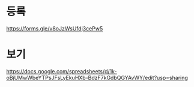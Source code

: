 
# 등록
https://forms.gle/v8oJzWsUfdj3cePw5

# 보기

https://docs.google.com/spreadsheets/d/1k-oBjUMwWbeYTPsJFsLyEkuHXb-BdzF7kGdbQGYAvWY/edit?usp=sharing